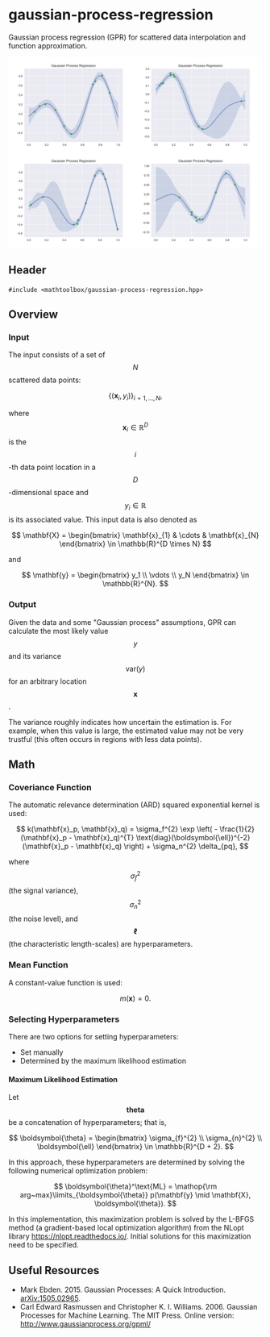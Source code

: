 # gaussian-process-regression

Gaussian process regression (GPR) for scattered data interpolation and function approximation.

![](gaussian-process-regression/examples.png)

## Header

```
#include <mathtoolbox/gaussian-process-regression.hpp>
```

## Overview

### Input

The input consists of a set of $$ N $$ scattered data points:

$$
\{ (\mathbf{x}_i, y_i) \}_{i = 1, \ldots, N},
$$

where $$ \mathbf{x}_i \in \mathbb{R}^D $$ is the $$ i $$-th data point location in a $$ D $$-dimensional space and $$ y_i \in \mathbb{R} $$ is its associated value. This input data is also denoted as

$$
\mathbf{X} = \begin{bmatrix} \mathbf{x}_{1} & \cdots & \mathbf{x}_{N} \end{bmatrix} \in \mathbb{R}^{D \times N}
$$

and

$$
\mathbf{y} = \begin{bmatrix} y_1 \\ \vdots \\ y_N \end{bmatrix} \in \mathbb{R}^{N}.
$$ 

### Output

Given the data and some "Gaussian process" assumptions, GPR can calculate the most likely value $$ y $$ and its variance $$ \text{var}(y) $$ for an arbitrary location $$ \mathbf{x} $$. 

The variance roughly indicates how uncertain the estimation is. For example, when this value is large, the estimated value may not be very trustful (this often occurs in regions with less data points).

## Math

### Coveriance Function

The automatic relevance determination (ARD) squared exponential kernel is used:

$$
k(\mathbf{x}_p, \mathbf{x}_q) = \sigma_f^{2} \exp \left( - \frac{1}{2} (\mathbf{x}_p - \mathbf{x}_q)^{T} \text{diag}(\boldsymbol{\ell})^{-2} (\mathbf{x}_p - \mathbf{x}_q) \right) + \sigma_n^{2} \delta_{pq},
$$

where $$ \sigma_f^{2} $$ (the signal variance), $$ \sigma_n^{2} $$ (the noise level), and $$ \boldsymbol{\ell} $$ (the characteristic length-scales) are hyperparameters.

### Mean Function

A constant-value function is used:

$$
m(\mathbf{x}) = 0.
$$

### Selecting Hyperparameters

There are two options for setting hyperparameters:
- Set manually
- Determined by the maximum likelihood estimation

#### Maximum Likelihood Estimation

Let $$ \boldsymbol{theta} $$ be a concatenation of hyperparameters; that is, 

$$
\boldsymbol{\theta} = \begin{bmatrix} \sigma_{f}^{2} \\ \sigma_{n}^{2} \\ \boldsymbol{\ell} \end{bmatrix} \in \mathbb{R}^{D + 2}.
$$

In this approach, these hyperparameters are determined by solving the following numerical optimization problem:

$$
\boldsymbol{\theta}^\text{ML} = \mathop{\rm arg~max}\limits_{\boldsymbol{\theta}} p(\mathbf{y} \mid \mathbf{X}, \boldsymbol{\theta}).
$$

In this implementation, this maximization problem is solved by the L-BFGS method (a gradient-based local optimization algorithm) from the NLopt library <https://nlopt.readthedocs.io/>. Initial solutions for this maximization need to be specified.

## Useful Resources

- Mark Ebden. 2015. Gaussian Processes: A Quick Introduction. [arXiv:1505.02965](https://arxiv.org/abs/1505.02965).
- Carl Edward Rasmussen and Christopher K. I. Williams. 2006. Gaussian Processes for Machine Learning. The MIT Press. Online version: <http://www.gaussianprocess.org/gpml/>

<script src="https://cdn.mathjax.org/mathjax/latest/MathJax.js?config=TeX-AMS-MML_HTMLorMML" type="text/javascript"></script>
